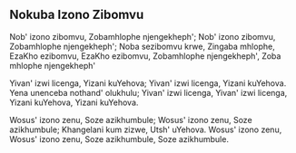 ## Nokuba Izono Zibomvu

Nob' izono zibomvu, Zobamhlophe njengekheph';
Nob' izono zibomvu, Zobamhlophe njengekheph';
Noba sezibomvu krwe, Zingaba mhlophe,
EzaKho ezibomvu, EzaKho ezibomvu,
Zobamhlophe njengekheph', Zoba mhlophe njengekheph'

Yivan' izwi licenga, Yizani kuYehova;
Yivan' izwi licenga, Yizani kuYehova.
Yena unenceba nothand' olukhulu;
Yivan' izwi licenga, Yivan' izwi licenga,
Yizani kuYehova, Yizani kuYehova.

Wosus' izono zenu, Soze azikhumbule;
Wosus' izono zenu, Soze azikhumbule;
Khangelani kum zizwe, Utsh' uYehova.
Wosus' izono zenu, Wosus' izono zenu,
Soze azikhumbule, Soze azikhumbule.

